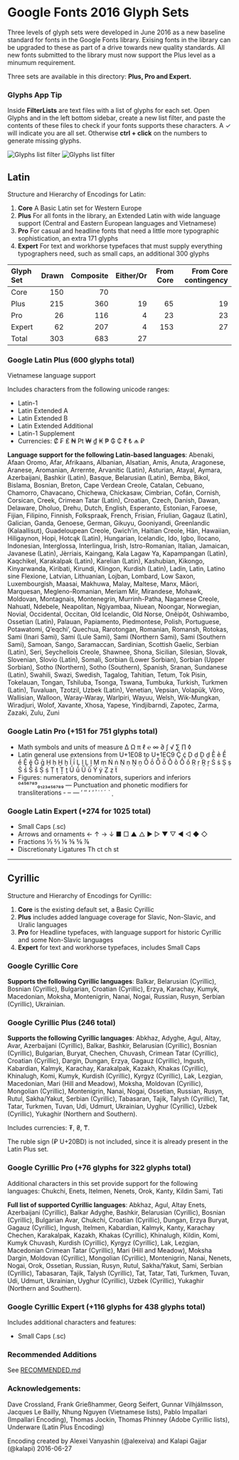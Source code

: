 
Google Fonts 2016 Glyph Sets
====================================================

Three levels of glyph sets were developed in June 2016 as a new baseline standard for fonts in the Google Fonts library. 
Exising fonts in the library can be upgraded to these as part of a drive towards new quality standards. 
All new fonts submitted to the library must now support the Plus level as a minumum requirement.

Three sets are available in this directory: **Plus, Pro and Expert.**

### Glyphs App Tip

Inside **FilterLists** are text files with a list of glyphs for each set. 
Open Glyphs and in the left bottom sidebar, create a new list filter, and paste the contents of these files to check if your fonts supports these characters. A ✓ will indicate you are all set. Otherwise **ctrl + click** on the numbers to generate missing glyphs.

![Glyphs list filter](FilterLists/list-filter.png)
![Glyphs list filter](FilterLists/list-filter-1.png) 

Latin
----------------------------------------------------


Structure and Hierarchy of Encodings for Latin:

1. **Core** A Basic Latin set for Western Europe
2. **Plus** For all fonts in the library, an Extended Latin with wide language support (Central and Eastern European languages and Vietnamese)
3. **Pro** For casual and headline fonts that need a little more typographic sophistication, an extra 171 glyphs
4. **Expert** For text and workhorse typefaces that must supply everything typographers need, such as small caps, an additional 300 glyphs

| Glyph Set | Drawn | Composite | Either/Or | From Core | From Core contingency
|:-------|----:|----:|---:|----:|---:|
| Core   | 150 | 70  |    |     |    |
| Plus   | 215 | 360 | 19 |  65 | 19 |
| Pro    |  26 | 116 |  4 |  23 | 23 |
| Expert |  62 | 207 |  4 | 153 | 27 |
| Total  | 303 | 683 | 27 |     |    |

### Google Latin Plus (600 glyphs total)

Vietnamese language support

Includes characters from the following unicode ranges: 

  - Latin-1
  - Latin Extended A 
  - Latin Extended B
  - Latin Extended Additional
  - Latin-1 Supplement
  - Currencies: ₡ ₣ ₤ ₦ ₧ ₩ ₫ ₭ ₱ ₲ ₵ ₹ ₺ ₼ ₽ 

**Language support for the following Latin-based languages**: Abenaki, Afaan Oromo, Afar, Afrikaans, Albanian, Alsatian, Amis, Anuta, Aragonese, Aranese, Aromanian, Arrernte, Arvanitic (Latin), Asturian, Atayal, Aymara, Azerbaijani, Bashkir (Latin), Basque, Belarusian (Latin), Bemba, Bikol, Bislama, Bosnian, Breton, Cape Verdean Creole, Catalan, Cebuano, Chamorro, Chavacano, Chichewa, Chickasaw, Cimbrian, Cofán, Cornish, Corsican, Creek, Crimean Tatar (Latin), Croatian, Czech, Danish, Dawan, Delaware, Dholuo, Drehu, Dutch, English, Esperanto, Estonian, Faroese, Fijian, Filipino, Finnish, Folkspraak, French, Frisian, Friulian, Gagauz (Latin), Galician, Ganda, Genoese, German, Gikuyu, Gooniyandi, Greenlandic (Kalaallisut), Guadeloupean Creole, Gwich’in, Haitian Creole, Hän, Hawaiian, Hiligaynon, Hopi, Hotcąk (Latin), Hungarian, Icelandic, Ido, Igbo, Ilocano, Indonesian, Interglossa, Interlingua, Irish, Istro-Romanian, Italian, Jamaican, Javanese (Latin), Jèrriais, Kaingang, Kala Lagaw Ya, Kapampangan (Latin), Kaqchikel, Karakalpak (Latin), Karelian (Latin), Kashubian, Kikongo, Kinyarwanda, Kiribati, Kirundi, Klingon, Kurdish (Latin), Ladin, Latin, Latino sine Flexione, Latvian, Lithuanian, Lojban, Lombard, Low Saxon, Luxembourgish, Maasai, Makhuwa, Malay, Maltese, Manx, Māori, Marquesan, Megleno-Romanian, Meriam Mir, Mirandese, Mohawk, Moldovan, Montagnais, Montenegrin, Murrinh-Patha, Nagamese Creole, Nahuatl, Ndebele, Neapolitan, Ngiyambaa, Niuean, Noongar, Norwegian, Novial, Occidental, Occitan, Old Icelandic, Old Norse, Onĕipŏt, Oshiwambo, Ossetian (Latin), Palauan, Papiamento, Piedmontese, Polish, Portuguese, Potawatomi, Q’eqchi’, Quechua, Rarotongan, Romanian, Romansh, Rotokas, Sami (Inari Sami), Sami (Lule Sami), Sami (Northern Sami), Sami (Southern Sami), Samoan, Sango, Saramaccan, Sardinian, Scottish Gaelic, Serbian (Latin), Seri, Seychellois Creole, Shawnee, Shona, Sicilian, Silesian, Slovak, Slovenian, Slovio (Latin), Somali, Sorbian (Lower Sorbian), Sorbian (Upper Sorbian), Sotho (Northern), Sotho (Southern), Spanish, Sranan, Sundanese (Latin), Swahili, Swazi, Swedish, Tagalog, Tahitian, Tetum, Tok Pisin, Tokelauan, Tongan, Tshiluba, Tsonga, Tswana, Tumbuka, Turkish, Turkmen (Latin), Tuvaluan, Tzotzil, Uzbek (Latin), Venetian, Vepsian, Volapük, Võro, Wallisian, Walloon, Waray-Waray, Warlpiri, Wayuu, Welsh, Wik-Mungkan, Wiradjuri, Wolof, Xavante, Xhosa, Yapese, Yindjibarndi, Zapotec, Zarma, Zazaki, Zulu, Zuni

### Google Latin Pro (+151 for 751 glyphs total)

- Math symbols and units of measure ∆ Ω π ℓ ℮ ∞ ∂ ∫ √ ∑ ∏ ◊
- Latin general use extensions from U+1E08 to U+1EC9 Ḉ ḉ Ḍ ḍ Ḏ ḏ Ḕ ḕ Ḗ ḗ Ḝ ḝ Ḡ ḡ Ḥ ḥ Ḫ ḫ Ḯ ḯ Ḷ ḷ Ḻ ḻ Ṃ ṃ Ṅ ṅ Ṇ ṇ Ṉ ṉ Ṍ ṍ Ṏ ṏ Ṑ ṑ Ṓ ṓ Ṛ ṛ Ṟ ṟ Ṡ ṡ Ṣ ṣ Ṥ ṥ Ṧ ṧ Ṩ ṩ Ṭ ṭ Ṯ ṯ Ṹ ṹ Ṻ ṻ Ẏ ẏ Ẓ ẓ ẗ 
 - Figures: numerators, denominators, superiors and inferiors ⁰⁴⁵⁶⁷⁸⁹₀₁₂₃₄₅₆₇₈₉
 — Punctuation and phonetic modifiers for transliterations ‐ ‒ ― ′ ″ ʻ ʼ ʾ ʿ ˈ ˊ ˋ ˌ 


### Google Latin Expert (+274 for 1025 total)

- Small Caps (.sc)
- Arrows and ornaments ← ↑ → ↓ ■ □ ▲ △ ▶ ▷ ▼ ▽ ◀ ◁ ◆ ◇ 
- Fractions ⅓ ⅔ ⅛ ⅜ ⅝ ⅞
- Discretionaty Ligatures Th ct ch st



* * * 

Cyrillic
----------------------------------------------------

Structure and Hierarchy of Encodings for Cyrillic:

1. **Core** is the existing default set, a Basic Cyrillic
3. **Plus** includes added language coverage for Slavic, Non-Slavic, and Uralic languages
3. **Pro** for Headline typefaces, with language support for historic Cyrillic and some Non-Slavic languages
4. **Expert** for text and workhorse typefaces, includes Small Caps

### Google Cyrillic Core

**Supports the following Cyrillic languages**: Balkar, Belarusian (Cyrillic), Bosnian (Cyrillic), Bulgarian, Croatian (Cyrillic), Erzya, Karachay, Kumyk, Macedonian, Moksha, Montenigrin, Nanai, Nogai, Russian, Rusyn, Serbian (Cyrillic), Ukrainian.

### Google Cyrillic Plus (246 total)

**Supports the following Cyrillic languages**: Abkhaz, Adyghe, Agul, Altay, Avar, Azerbaijani (Cyrillic), Balkar, Bashkir, Belarusian (Cyrillic), Bosnian (Cyrillic), Bulgarian, Buryat, Chechen, Chuvash, Crimean Tatar (Cyrillic), Croatian (Cyrillic), Dargin, Dungan, Erzya, Gagauz (Cyrillic), Ingush, Kabardian, Kalmyk, Karachay, Karakalpak, Kazakh, Khakas (Cyrillic), Khinalugh, Komi, Kumyk, Kurdish (Cyrillic), Kyrgyz (Cyrillic), Lak, Lezgian, Macedonian, Mari (Hill and Meadow), Moksha, Moldovan (Cyrillic), Mongolian (Cyrillic), Montenigrin, Nanai, Nogai, Ossetian, Russian, Rusyn, Rutul, Sakha/Yakut, Serbian (Cyrillic), Tabasaran, Tajik, Talysh (Cyrillic), Tat, Tatar, Turkmen, Tuvan, Udi, Udmurt, Ukrainian, Uyghur (Cyrillic), Uzbek (Cyrillic), Yukaghir (Northern and Southern).

Includes currencies: ₮, ₴, ₸.

The ruble sign (₽ U+20BD) is not included, since it is already present in the Latin Plus set.

### Google Cyrillic Pro (+76 glyphs for 322 glyphs total)

Additional characters in this set provide support for the following languages: Chukchi, Enets, Itelmen, Nenets, Orok, Kanty, Kildin Sami, Tati

**Full list of supported Cyrillic languages**: Abkhaz, Agul, Altay Enets, Azerbaijani (Cyrillic), Balkar Adyghe, Bashkir, Belarusian (Cyrillic), Bosnian (Cyrillic), Bulgarian Avar, Chukchi, Croatian (Cyrillic), Dungan, Erzya Buryat, Gagauz (Cyrillic), Ingush, Itelmen, Kabardian, Kalmyk, Kanty, Karachay Chechen, Karakalpak, Kazakh, Khakas (Cyrillic), Khinalugh, Kildin, Komi, Kumyk Chuvash, Kurdish (Cyrillic), Kyrgyz (Cyrillic), Lak, Lezgian, Macedonian Crimean Tatar (Cyrillic), Mari (Hill and Meadow), Moksha Dargin, Moldovan (Cyrillic), Mongolian (Cyrillic), Montenigrin, Nanai, Nenets, Nogai, Orok, Ossetian, Russian, Rusyn, Rutul, Sakha/Yakut, Sami, Serbian (Cyrillic), Tabasaran, Tajik, Talysh (Cyrillic), Tat, Tatar, Tati, Turkmen, Tuvan, Udi, Udmurt, Ukrainian, Uyghur (Cyrillic), Uzbek (Cyrillic), Yukaghir (Northern and Southern).

### Google Cyrillic Expert (+116 glyphs for 438 glyphs total)

Includes additional characters and features:

- Small Caps (.sc)

### Recommended Additions

See [RECOMMENDED.md](RECOMMENDED.md)

### Acknowledgements:

Dave Crossland, Frank Grießhammer, Georg Seifert, Gunnar Vilhjálmsson, Jacques Le Bailly, Nhung Nguyen (Vietnamese lists), Pablo Impallari (Impallari Encoding), Thomas Jockin, Thomas Phinney (Adobe Cyrillic lists), Underware (Latin Plus Encoding)

Encoding created by Alexei Vanyashin (@alexeiva) and Kalapi Gajjar (@kalapi) 2016-06-27
